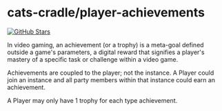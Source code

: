 # cats-cradle/player-achievements

[![GitHub Stars](https://img.shields.io/github/stars/hxtree/cats-cradle?style=social)](https://github.com/hxtree/cats-cradle/stargazers)

In video gaming, an achievement (or a trophy) is a meta-goal defined outside a
game's parameters, a digital reward that signifies a player's mastery of a
specific task or challenge within a video game.

Achievements are coupled to the player; not the instance. A Player could join an
instance and all party members within that instance could earn an achievement.

A Player may only have 1 trophy for each type achievement.
